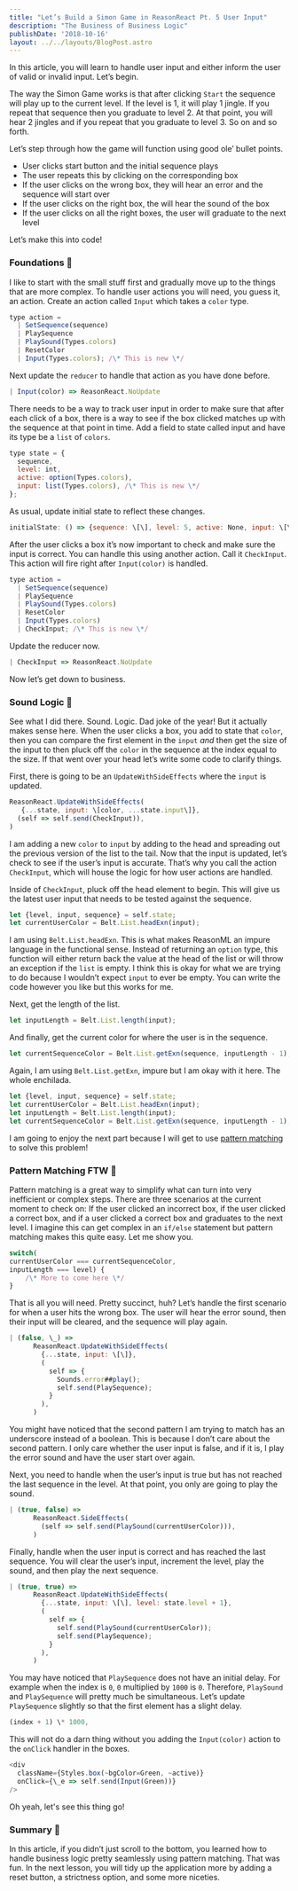 ```yaml
---
title: "Let’s Build a Simon Game in ReasonReact Pt. 5 User Input"
description: "The Business of Business Logic"
publishDate: '2018-10-16'
layout: ../../layouts/BlogPost.astro
---
```


In this article, you will learn to handle user input and either inform the user of valid or invalid input. Let’s begin.

The way the Simon Game works is that after clicking `Start` the sequence will play up to the current level. If the level is 1, it will play 1 jingle. If you repeat that sequence then you graduate to level 2. At that point, you will hear 2 jingles and if you repeat that you graduate to level 3. So on and so forth.

Let’s step through how the game will function using good ole’ bullet points.

*   User clicks start button and the initial sequence plays
*   The user repeats this by clicking on the corresponding box
*   If the user clicks on the wrong box, they will hear an error and the sequence will start over
*   If the user clicks on the right box, the will hear the sound of the box
*   If the user clicks on all the right boxes, the user will graduate to the next level

Let’s make this into code!

### Foundations 🚧

I like to start with the small stuff first and gradually move up to the things that are more complex. To handle user actions you will need, you guess it, an action. Create an action called `Input` which takes a `color` type.

```javascript
type action =
  | SetSequence(sequence)
  | PlaySequence
  | PlaySound(Types.colors)
  | ResetColor
  | Input(Types.colors); /\* This is new \*/
```

Next update the `reducer` to handle that action as you have done before.

```javascript
| Input(color) => ReasonReact.NoUpdate
```

There needs to be a way to track user input in order to make sure that after each click of a box, there is a way to see if the box clicked matches up with the sequence at that point in time. Add a field to state called input and have its type be a `list` of `colors`.

```javascript
type state = {
  sequence,
  level: int,
  active: option(Types.colors),
  input: list(Types.colors), /\* This is new \*/
};
```

As usual, update initial state to reflect these changes.

```javascript
initialState: () => {sequence: \[\], level: 5, active: None, input: \[\]},
```

After the user clicks a box it’s now important to check and make sure the input is correct. You can handle this using another action. Call it `CheckInput`. This action will fire right after `Input(color)` is handled.

```javascript
type action =
  | SetSequence(sequence)
  | PlaySequence
  | PlaySound(Types.colors)
  | ResetColor
  | Input(Types.colors)
  | CheckInput; /\* This is new \*/
```

Update the reducer now.

```javascript
| CheckInput => ReasonReact.NoUpdate
```

Now let’s get down to business.

### Sound Logic 🧠

See what I did there. Sound. Logic. Dad joke of the year! But it actually makes sense here. When the user clicks a box, you add to state that `color`, then you can compare the first element in the `input` _and_ then get the size of the input to then pluck off the `color` in the sequence at the index equal to the size. If that went over your head let’s write some code to clarify things.

First, there is going to be an `UpdateWithSideEffects` where the `input` is updated.

```javascript
ReasonReact.UpdateWithSideEffects(
   {...state, input: \[color, ...state.input\]},
  (self => self.send(CheckInput)),
)
```

I am adding a new `color` to `input` by adding to the head and spreading out the previous version of the list to the tail. Now that the input is updated, let’s check to see if the user’s input is accurate. That’s why you call the action `CheckInput`, which will house the logic for how user actions are handled.

Inside of `CheckInput`, pluck off the head element to begin. This will give us the latest user input that needs to be tested against the sequence.

```javascript
let {level, input, sequence} = self.state;
let currentUserColor = Belt.List.headExn(input);
```

I am using `Belt.List.headExn`. This is what makes ReasonML an impure language in the functional sense. Instead of returning an `option` type, this function will either return back the value at the head of the list or will throw an exception if the `list` is empty. I think this is okay for what we are trying to do because I wouldn’t expect `input` to ever be empty. You can write the code however you like but this works for me.

Next, get the length of the list.

```javascript
let inputLength = Belt.List.length(input);
```

And finally, get the current color for where the user is in the sequence.

```javascript
let currentSequenceColor = Belt.List.getExn(sequence, inputLength - 1);
```

Again, I am using `Belt.List.getExn`, impure but I am okay with it here. The whole enchilada.

```javascript
let {level, input, sequence} = self.state;
let currentUserColor = Belt.List.headExn(input);
let inputLength = Belt.List.length(input);
let currentSequenceColor = Belt.List.getExn(sequence, inputLength - 1);
```

I am going to enjoy the next part because I will get to use [pattern matching](https://reasonml.github.io/docs/en/pattern-matching#docsNav) to solve this problem!

### Pattern Matching FTW 🙌

Pattern matching is a great way to simplify what can turn into very inefficient or complex steps. There are three scenarios at the current moment to check on: If the user clicked an incorrect box, if the user clicked a correct box, and if a user clicked a correct box and graduates to the next level. I imagine this can get complex in an `if/else` statement but pattern matching makes this quite easy. Let me show you.

```javascript
switch(
currentUserColor === currentSequenceColor,
inputLength === level) {
    /\* More to come here \*/
}
```

That is all you will need. Pretty succinct, huh? Let’s handle the first scenario for when a user hits the wrong box. The user will hear the error sound, then their input will be cleared, and the sequence will play again.

```javascript
| (false, \_) =>
      ReasonReact.UpdateWithSideEffects(
        {...state, input: \[\]},
        (
          self => {
            Sounds.error##play();
            self.send(PlaySequence);
          }
        ),
      )
```

You might have noticed that the second pattern I am trying to match has an underscore instead of a boolean. This is because I don’t care about the second pattern. I only care whether the user input is false, and if it is, I play the error sound and have the user start over again.

Next, you need to handle when the user’s input is true but has not reached the last sequence in the level. At that point, you only are going to play the sound.

```javascript
| (true, false) =>
      ReasonReact.SideEffects(
        (self => self.send(PlaySound(currentUserColor))),
      )
```

Finally, handle when the user input is correct and has reached the last sequence. You will clear the user’s input, increment the level, play the sound, and then play the next sequence.

```javascript
| (true, true) =>
      ReasonReact.UpdateWithSideEffects(
        {...state, input: \[\], level: state.level + 1},
        (
          self => {
            self.send(PlaySound(currentUserColor));
            self.send(PlaySequence);
          }
        ),
      )
```

You may have noticed that `PlaySequence` does not have an initial delay. For example when the index is `0`, `0` multiplied by `1000` is `0`. Therefore, `PlaySound` and `PlaySequence` will pretty much be simultaneous. Let’s update `PlaySequence` slightly so that the first element has a slight delay.

```javascript
(index + 1) \* 1000,
```

This will not do a darn thing without you adding the `Input(color)` action to the `onClick` handler in the boxes.

```javascript
<div
  className={Styles.box(~bgColor=Green, ~active)}
  onClick={\_e => self.send(Input(Green))}
/>
```

Oh yeah, let's see this thing go!

### Summary 📝

In this article, if you didn’t just scroll to the bottom, you learned how to handle business logic pretty seamlessly using pattern matching. That was fun. In the next lesson, you will tidy up the application more by adding a reset button, a strictness option, and some more niceties.
